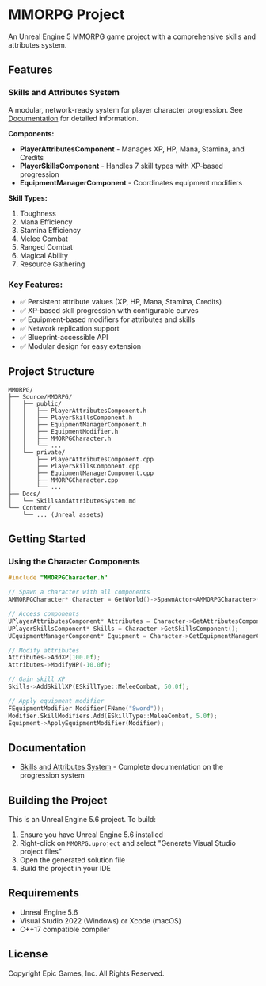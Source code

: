 # MMORPG Project

An Unreal Engine 5 MMORPG game project with a comprehensive skills and attributes system.

## Features

### Skills and Attributes System
A modular, network-ready system for player character progression. See [Documentation](Docs/SkillsAndAttributesSystem.md) for detailed information.

**Components:**
- **PlayerAttributesComponent** - Manages XP, HP, Mana, Stamina, and Credits
- **PlayerSkillsComponent** - Handles 7 skill types with XP-based progression
- **EquipmentManagerComponent** - Coordinates equipment modifiers

**Skill Types:**
1. Toughness
2. Mana Efficiency
3. Stamina Efficiency
4. Melee Combat
5. Ranged Combat
6. Magical Ability
7. Resource Gathering

### Key Features:
- ✅ Persistent attribute values (XP, HP, Mana, Stamina, Credits)
- ✅ XP-based skill progression with configurable curves
- ✅ Equipment-based modifiers for attributes and skills
- ✅ Network replication support
- ✅ Blueprint-accessible API
- ✅ Modular design for easy extension

## Project Structure

```
MMORPG/
├── Source/MMORPG/
│   ├── public/
│   │   ├── PlayerAttributesComponent.h
│   │   ├── PlayerSkillsComponent.h
│   │   ├── EquipmentManagerComponent.h
│   │   ├── EquipmentModifier.h
│   │   ├── MMORPGCharacter.h
│   │   └── ...
│   └── private/
│       ├── PlayerAttributesComponent.cpp
│       ├── PlayerSkillsComponent.cpp
│       ├── EquipmentManagerComponent.cpp
│       ├── MMORPGCharacter.cpp
│       └── ...
├── Docs/
│   └── SkillsAndAttributesSystem.md
└── Content/
    └── ... (Unreal assets)
```

## Getting Started

### Using the Character Components

```cpp
#include "MMORPGCharacter.h"

// Spawn a character with all components
AMMORPGCharacter* Character = GetWorld()->SpawnActor<AMMORPGCharacter>();

// Access components
UPlayerAttributesComponent* Attributes = Character->GetAttributesComponent();
UPlayerSkillsComponent* Skills = Character->GetSkillsComponent();
UEquipmentManagerComponent* Equipment = Character->GetEquipmentManagerComponent();

// Modify attributes
Attributes->AddXP(100.0f);
Attributes->ModifyHP(-10.0f);

// Gain skill XP
Skills->AddSkillXP(ESkillType::MeleeCombat, 50.0f);

// Apply equipment modifier
FEquipmentModifier Modifier(FName("Sword"));
Modifier.SkillModifiers.Add(ESkillType::MeleeCombat, 5.0f);
Equipment->ApplyEquipmentModifier(Modifier);
```

## Documentation

- [Skills and Attributes System](Docs/SkillsAndAttributesSystem.md) - Complete documentation on the progression system

## Building the Project

This is an Unreal Engine 5.6 project. To build:

1. Ensure you have Unreal Engine 5.6 installed
2. Right-click on `MMORPG.uproject` and select "Generate Visual Studio project files"
3. Open the generated solution file
4. Build the project in your IDE

## Requirements

- Unreal Engine 5.6
- Visual Studio 2022 (Windows) or Xcode (macOS)
- C++17 compatible compiler

## License

Copyright Epic Games, Inc. All Rights Reserved.

